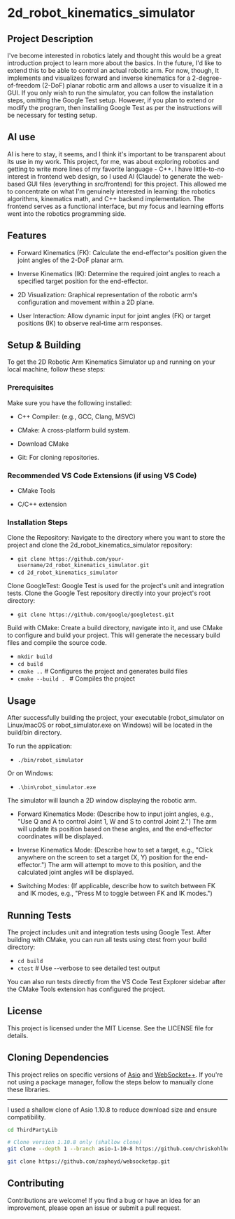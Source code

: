 # 2d_robot_kinematics_simulator

## **Project Description**

I've become interested in robotics lately and thought this would be a great introduction project to learn more about the basics. In the future, I'd like to extend this to be able to control an actual robotic arm. For now, though, It implements and visualizes forward and inverse kinematics for a 2-degree-of-freedom (2-DoF) planar robotic arm and allows a user to visualize it in a GUI. If you only wish to run the simulator, you can follow the installation steps, omitting the Google Test setup. However, if you plan to extend or modify the program, then installing Google Test as per the instructions will be necessary for testing setup.

## AI use
AI is here to stay, it seems, and I think it's important to be transparent about its use in my work. This project, for me, was about exploring robotics and getting to write more lines of my favorite language - C++. I have little-to-no interest in frontend web design, so I used AI (Claude) to generate the web-based GUI files (everything in src/frontend) for this project. This allowed me to concentrate on what I'm genuinely interested in learning: the robotics algorithms, kinematics math, and C++ backend implementation. The frontend serves as a functional interface, but my focus and learning efforts went into the robotics programming side.

## **Features**

- Forward Kinematics (FK): Calculate the end-effector's position given the joint angles of the 2-DoF planar arm.

- Inverse Kinematics (IK): Determine the required joint angles to reach a specified target position for the end-effector.

- 2D Visualization: Graphical representation of the robotic arm's configuration and movement within a 2D plane.

- User Interaction: Allow dynamic input for joint angles (FK) or target positions (IK) to observe real-time arm responses.

## **Setup & Building**

To get the 2D Robotic Arm Kinematics Simulator up and running on your local machine, follow these steps:

### **Prerequisites**

Make sure you have the following installed:

- C++ Compiler: (e.g., GCC, Clang, MSVC)

- CMake: A cross-platform build system.

- Download CMake

- Git: For cloning repositories.

### **Recommended VS Code Extensions (if using VS Code)**

- CMake Tools

- C/C++ extension

### **Installation Steps**

Clone the Repository: Navigate to the directory where you want to store the project and clone the 2d_robot_kinematics_simulator repository:

- `git clone https://github.com/your-username/2d_robot_kinematics_simulator.git`
- `cd 2d_robot_kinematics_simulator`

Clone GoogleTest: Google Test is used for the project's unit and integration tests. Clone the Google Test repository directly into your project's root directory:

- `git clone https://github.com/google/googletest.git`

Build with CMake: Create a build directory, navigate into it, and use CMake to configure and build your project. This will generate the necessary build files and compile the source code.

- `mkdir build`
- `cd build`
- `cmake ..` # Configures the project and generates build files
- `cmake --build . ` # Compiles the project

## **Usage**

After successfully building the project, your executable (robot_simulator on Linux/macOS or robot_simulator.exe on Windows) will be located in the build/bin directory.

To run the application:

- `./bin/robot_simulator`

Or on Windows:

- `.\bin\robot_simulator.exe`

The simulator will launch a 2D window displaying the robotic arm.

- Forward Kinematics Mode: (Describe how to input joint angles, e.g., "Use Q and A to control Joint 1, W and S to control Joint 2.") The arm will update its position based on these angles, and the end-effector coordinates will be displayed.

- Inverse Kinematics Mode: (Describe how to set a target, e.g., "Click anywhere on the screen to set a target (X, Y) position for the end-effector.") The arm will attempt to move to this position, and the calculated joint angles will be displayed.

- Switching Modes: (If applicable, describe how to switch between FK and IK modes, e.g., "Press M to toggle between FK and IK modes.")

## **Running Tests**

The project includes unit and integration tests using Google Test. After building with CMake, you can run all tests using ctest from your build directory:

- `cd build`
- `ctest` # Use --verbose to see detailed test output

You can also run tests directly from the VS Code Test Explorer sidebar after the CMake Tools extension has configured the project.

## **License**

This project is licensed under the MIT License. See the LICENSE file for details.

## **Cloning Dependencies**

This project relies on specific versions of [Asio](https://think-async.com/) and [WebSocket++](https://github.com/zaphoyd/websocketpp). If you're not using a package manager, follow the steps below to manually clone these libraries.

---

I used a shallow clone of Asio 1.10.8 to reduce download size and ensure compatibility.

```bash
cd ThirdPartyLib 

# Clone version 1.10.8 only (shallow clone)
git clone --depth 1 --branch asio-1-10-8 https://github.com/chriskohlhoff/asio.git

git clone https://github.com/zaphoyd/websocketpp.git
```

## **Contributing**

Contributions are welcome! If you find a bug or have an idea for an improvement, please open an issue or submit a pull request.
